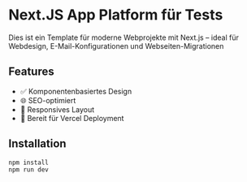# Next.JS App Platform für Tests

Dies ist ein Template für moderne Webprojekte mit Next.js – ideal für Webdesign, E-Mail-Konfigurationen und Webseiten-Migrationen

## Features
- ✅ Komponentenbasiertes Design
- 🌐 SEO-optimiert
- 📱 Responsives Layout
- 🚀 Bereit für Vercel Deployment

## Installation
```bash
npm install
npm run dev
